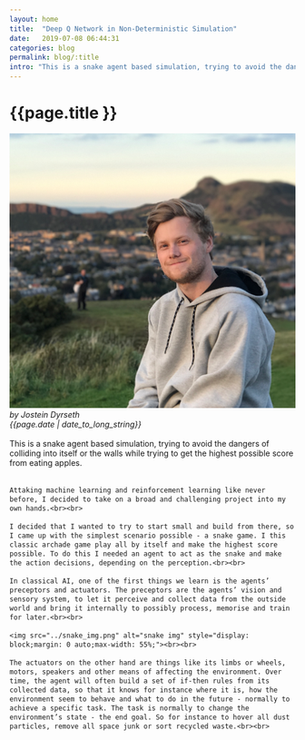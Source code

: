 ```yaml
---
layout: home
title:  "Deep Q Network in Non-Deterministic Simulation"
date:   2019-07-08 06:44:31
categories: blog
permalink: blog/:title
intro: "This is a snake agent based simulation, trying to avoid the dangers of colliding into itself or the walls while trying to get the highest possible score from eating apples."
---
```

<div class="centered-content">
  <h1>{{page.title }}</h1>
  <div class="blog-metadata">
    <div class="portrait">
      <img id="min-portrait" src="../IMG_1193.png" alt="">
    </div>
    <div class="blog-metadata-text">
      <i>by Jostein Dyrseth</i><br>
      <i>{{page.date | date_to_long_string}}</i><br>
    </div>
  </div>
  <br>
  <div class="text-content">
    This is a snake agent based simulation, trying to avoid the dangers of colliding into itself or the walls while trying to get the highest possible score from eating apples.<br><br>

    Attaking machine learning and reinforcement learning like never before, I decided to take on a broad and challenging project into my own hands.<br><br>

    I decided that I wanted to try to start small and build from there, so I came up with the simplest scenario possible - a snake game. I this classic archade game play all by itself and make the highest score possible. To do this I needed an agent to act as the snake and make the action decisions, depending on the perception.<br><br>

    In classical AI, one of the first things we learn is the agents’ preceptors and actuators. The preceptors are the agents’ vision and sensory system, to let it perceive and collect data from the outside world and bring it internally to possibly process, memorise and train for later.<br><br>

    <img src="../snake_img.png" alt="snake img" style="display: block;margin: 0 auto;max-width: 55%;"><br><br>

    The actuators on the other hand are things like its limbs or wheels, motors, speakers and other means of affecting the environment. Over time, the agent will often build a set of if-then rules from its collected data, so that it knows for instance where it is, how the environment seem to behave and what to do in the future - normally to achieve a specific task. The task is normally to change the environment’s state - the end goal. So for instance to hover all dust particles, remove all space junk or sort recycled waste.<br><br>
  </div>
  <br>
</div>
